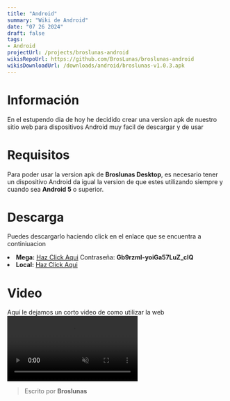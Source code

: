 ```yaml
---
title: "Android"
summary: "Wiki de Android"
date: "07 26 2024"
draft: false
tags:
- Android
projectUrl: /projects/broslunas-android
wikisRepoUrl: https://github.com/BrosLunas/broslunas-android
wikisDownloadUrl: /downloads/android/broslunas-v1.0.3.apk
---
```

# Información
En el estupendo dia de hoy he decidido crear una version apk de nuestro sitio web para dispositivos Android muy facil de descargar y de usar

# Requisitos
Para poder usar la version apk de <b>Broslunas Desktop</b>, es necesario tener un dispositivo Android da igual la version de que estes utilizando siempre y cuando sea <b>Android 5</b> o superior.

# Descarga
Puedes descargarlo haciendo click en el enlace que se encuentra a continiuacion

<li><b>Mega:</b> <a target="_blank" href="https://mega.nz/folder/UxhGHYhZ">Haz Click Aqui</a> Contraseña: <b>Gb9rzml-yoiGa57LuZ_cIQ</b></li> 
<li><b>Local:</b> <a href="/downloads/android/broslunas-v1.0.3.apk">Haz Click Aqui</a></li>


# Video
Aquí le dejamos un corto video de como utilizar la web
<video class="container video" controls muted>
    <source src="/assets/video/app/android.mp4" type="video/mp4">
</video>

> Escrito por **Broslunas**